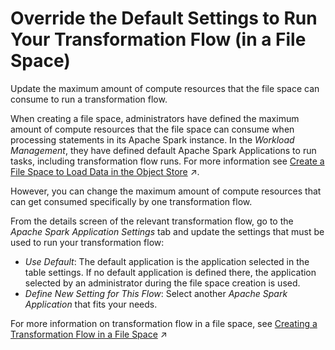 <!-- loioe5c4ac8ab3bf4573b86cd4f4f3118c16 -->

# Override the Default Settings to Run Your Transformation Flow \(in a File Space\)

Update the maximum amount of compute resources that the file space can consume to run a transformation flow.

When creating a file space, administrators have defined the maximum amount of compute resources that the file space can consume when processing statements in its Apache Spark instance. In the *Workload Management*, they have defined default Apache Spark Applications to run tasks, including transformation flow runs. For more information see [Create a File Space to Load Data in the Object Store](https://help.sap.com/viewer/935116dd7c324355803d4b85809cec97/DEV_CURRENT/en-US/947444683e524cfd9169d7671b72ba0c.html "Create a file space and allocate compute resources to it. File spaces are intended for loading and preparing large quantities of data in an inexpensive inbound staging area and are stored in the SAP Datasphere object store.") :arrow_upper_right:.

However, you can change the maximum amount of compute resources that can get consumed specifically by one transformation flow.

From the details screen of the relevant transformation flow, go to the *Apache Spark Application Settings* tab and update the settings that must be used to run your transformation flow:

-   *Use Default*: The default application is the application selected in the table settings. If no default application is defined there, the application selected by an administrator during the file space creation is used.
-   *Define New Setting for This Flow*: Select another *Apache Spark Application* that fits your needs.

For more information on transformation flow in a file space, see [Creating a Transformation Flow in a File Space](https://help.sap.com/viewer/24f836070a704022a40c15442163e5cf/DEV_CURRENT/en-US/b917baf0431343bea8381fa37e12eeb8.html "Create transformation flows with local tables (file), apply various transformations, and store the resulted dataset into another local table (file).") :arrow_upper_right:

